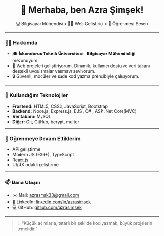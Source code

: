 <h1 align="center">👋 Merhaba, ben Azra Şimşek!</h1>

<p align="center">
  💻 Bilgisayar Mühendisi • 👩‍💻 Web Geliştirici • 🌱 Öğrenmeyi Seven
</p>

---

### 🧑‍💻 Hakkımda

- 🎓 **İskenderun Teknik Üniversitesi - Bilgisayar Mühendisliği** mezunuyum.  
- 🌟 Web projeleri geliştiriyorum. Dinamik, kullanıcı dostu ve veri tabanı destekli uygulamalar yapmayı seviyorum.  
- 🔒 Güvenli, modüler ve sade kod yazma prensibiyle çalışıyorum.

---

### 🚀 Kullandığım Teknolojiler

- **Frontend:** HTML5, CSS3, JavaScript, Bootstrap  
- **Backend:** Node.js, Express.js, EJS , C# , ASP .Net Core(MVC) 
- **Veritabanı:** MySQL  
- **Diğer:** Git, GitHub, bcrypt, multer

---

### 🧠 Öğrenmeye Devam Ettiklerim

- API geliştirme  
- Modern JS (ES6+), TypeScript
- React.js
- UI/UX odaklı geliştirme

---

### 📫 Bana Ulaşın

- ✉️ Mail: azrasmsk33@gmail.com 
- 💼 LinkedIn: [linkedin.com/in/azrasimsek](https://linkedin.com/in/azra-şimşek)  
- 💻 GitHub: [github.com/azrasimsek](https://github.com/azrasimsek)

---

> ✨ “Küçük adımlarla, tutarlı bir şekilde kod yazmak; büyük projelerin temelidir.”
